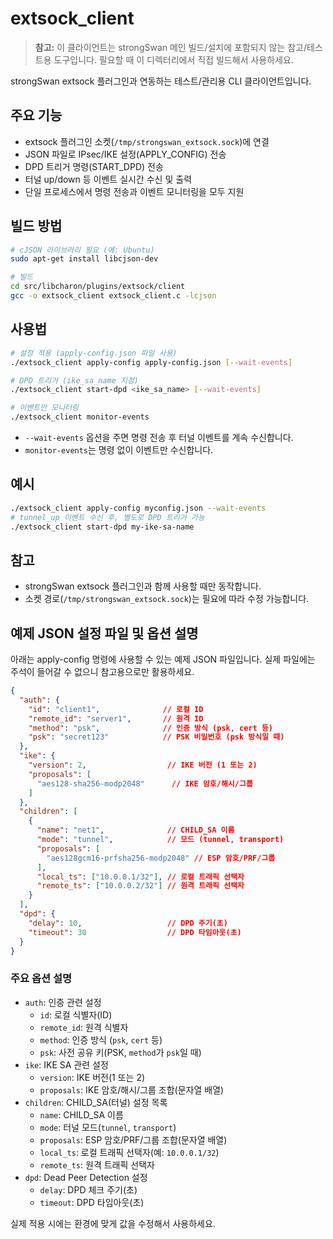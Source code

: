 # extsock_client

> **참고:** 이 클라이언트는 strongSwan 메인 빌드/설치에 포함되지 않는 참고/테스트용 도구입니다. 필요할 때 이 디렉터리에서 직접 빌드해서 사용하세요.

strongSwan extsock 플러그인과 연동하는 테스트/관리용 CLI 클라이언트입니다.

## 주요 기능
- extsock 플러그인 소켓(`/tmp/strongswan_extsock.sock`)에 연결
- JSON 파일로 IPsec/IKE 설정(APPLY_CONFIG) 전송
- DPD 트리거 명령(START_DPD) 전송
- 터널 up/down 등 이벤트 실시간 수신 및 출력
- 단일 프로세스에서 명령 전송과 이벤트 모니터링을 모두 지원

## 빌드 방법

```sh
# cJSON 라이브러리 필요 (예: Ubuntu)
sudo apt-get install libcjson-dev

# 빌드
cd src/libcharon/plugins/extsock/client
gcc -o extsock_client extsock_client.c -lcjson
```

## 사용법

```sh
# 설정 적용 (apply-config.json 파일 사용)
./extsock_client apply-config apply-config.json [--wait-events]

# DPD 트리거 (ike_sa_name 지정)
./extsock_client start-dpd <ike_sa_name> [--wait-events]

# 이벤트만 모니터링
./extsock_client monitor-events
```

- `--wait-events` 옵션을 주면 명령 전송 후 터널 이벤트를 계속 수신합니다.
- `monitor-events`는 명령 없이 이벤트만 수신합니다.

## 예시

```sh
./extsock_client apply-config myconfig.json --wait-events
# tunnel_up 이벤트 수신 후, 별도로 DPD 트리거 가능
./extsock_client start-dpd my-ike-sa-name
```

## 참고
- strongSwan extsock 플러그인과 함께 사용할 때만 동작합니다.
- 소켓 경로(`/tmp/strongswan_extsock.sock`)는 필요에 따라 수정 가능합니다.

## 예제 JSON 설정 파일 및 옵션 설명

아래는 apply-config 명령에 사용할 수 있는 예제 JSON 파일입니다. 실제 파일에는 주석이 들어갈 수 없으니 참고용으로만 활용하세요.

```json
{
  "auth": {
    "id": "client1",              // 로컬 ID
    "remote_id": "server1",       // 원격 ID
    "method": "psk",              // 인증 방식 (psk, cert 등)
    "psk": "secret123"            // PSK 비밀번호 (psk 방식일 때)
  },
  "ike": {
    "version": 2,                  // IKE 버전 (1 또는 2)
    "proposals": [
      "aes128-sha256-modp2048"      // IKE 암호/해시/그룹
    ]
  },
  "children": [
    {
      "name": "net1",              // CHILD_SA 이름
      "mode": "tunnel",            // 모드 (tunnel, transport)
      "proposals": [
        "aes128gcm16-prfsha256-modp2048" // ESP 암호/PRF/그룹
      ],
      "local_ts": ["10.0.0.1/32"], // 로컬 트래픽 선택자
      "remote_ts": ["10.0.0.2/32"] // 원격 트래픽 선택자
    }
  ],
  "dpd": {
    "delay": 10,                   // DPD 주기(초)
    "timeout": 30                  // DPD 타임아웃(초)
  }
}
```

### 주요 옵션 설명
- `auth`: 인증 관련 설정
  - `id`: 로컬 식별자(ID)
  - `remote_id`: 원격 식별자
  - `method`: 인증 방식 (`psk`, `cert` 등)
  - `psk`: 사전 공유 키(PSK, `method`가 `psk`일 때)
- `ike`: IKE SA 관련 설정
  - `version`: IKE 버전(1 또는 2)
  - `proposals`: IKE 암호/해시/그룹 조합(문자열 배열)
- `children`: CHILD_SA(터널) 설정 목록
  - `name`: CHILD_SA 이름
  - `mode`: 터널 모드(`tunnel`, `transport`)
  - `proposals`: ESP 암호/PRF/그룹 조합(문자열 배열)
  - `local_ts`: 로컬 트래픽 선택자(예: `10.0.0.1/32`)
  - `remote_ts`: 원격 트래픽 선택자
- `dpd`: Dead Peer Detection 설정
  - `delay`: DPD 체크 주기(초)
  - `timeout`: DPD 타임아웃(초)

실제 적용 시에는 환경에 맞게 값을 수정해서 사용하세요. 